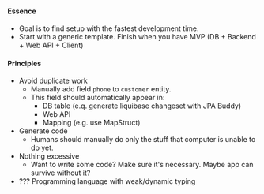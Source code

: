 #### Essence
* Goal is to find setup with the fastest development time.
* Start with a generic template. Finish when you have MVP (DB + Backend + Web API + Client)

#### Principles
* Avoid duplicate work
    * Manually add field `phone` to `customer` entity. 
    * This field should automatically appear in:
        * DB table (e.q. generate liquibase changeset with JPA Buddy)
        * Web API
        * Mapping (e.g. use MapStruct)
* Generate code
    * Humans should manually do only the stuff that computer is unable to do yet.
* Nothing excessive
    * Want to write some code? Make sure it's necessary. Maybe app can survive without it?
* ??? Programming language with weak/dynamic typing
